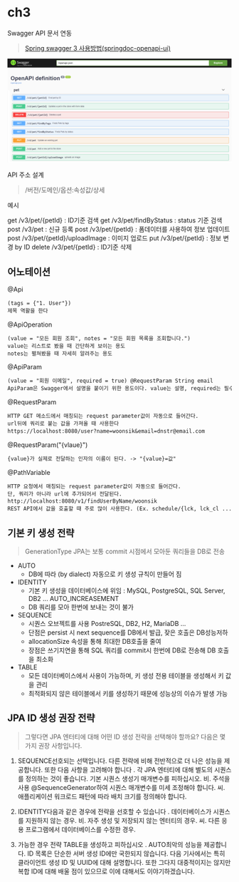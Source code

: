 # ch3

Swagger API 문서 연동

> [Spring swagger 3 사용방법(springdoc-openapi-ui)](https://wildeveloperetrain.tistory.com/156)

![Open Api pet](./resources/pets.png)

API 주소 설계

> /버전/도메인/옵션:속성값/상세

예시

get /v3/pet/{petId} : ID기준 검색
get /v3/pet/findByStatus : status 기준 검색
post /v3/pet : 신규 등록
post /v3/pet/{petId} : 폼데이터를 사용하여 정보 업데이트
post /v3/pet/{petId}/uploadImage : 이미지 업로드
put /v3/pet/{petId} : 정보 변경 by ID
delete /v3/pet/{petId} : ID기준 삭제

## 어노테이션

@Api

```txt
(tags = {"1. User"})
제목 역활을 한다
```

@ApiOperation

```txt
(value = "모든 회원 조회", notes = "모든 회원 목록을 조회합니다.")
value는 리스트로 봤을 때 간단하게 보이는 용도
notes는 펼쳐봤을 때 자세히 알려주는 용도
```

@ApiParam

```txt
(value = "회원 이메일", required = true) @RequestParam String email
ApiParam은 Swagger에서 설명을 붙이기 위한 용도이다. value는 설명, required는 필수값 설정 여부
```

@RequestParam

```txt
HTTP GET 메소드에서 매칭되는 request parameter값이 자동으로 들어간다.
url뒤에 쿼리로 붙는 값을 가져올 때 사용한다
https://localhost:8080/user?name=woonsik&email=dnstr@email.com
```

@RequestParam("{vlaue}")

```txt
{value}가 실제로 전달하는 인자의 이름이 된다. -> "{value}=값"
```

@PathVariable

```txt
HTTP 요청에서 매칭되는 request parameter값이 자동으로 들어간다.
단, 쿼리가 아니라 url에 추가되어서 전달된다.
http://localhost:8080/v1/findUserByName/woonsik
REST API에서 값을 호출할 때 주로 많이 사용한다. (Ex. schedule/{lck, lck_cl ...})
```

## 기본 키 생성 전략

> GenerationType
> JPA는 보통 commit 시점에서 모아둔 쿼리들을 DB로 전송

- AUTO
  - DB에 따라 (by dialect) 자동으로 키 생성 규칙이 만들어 짐
- IDENTITY
  - 기본 키 생성을 데이터베이스에 위임 : MySQL, PostgreSQL, SQL Server, DB2 ... AUTO_INCREASEMENT
  - DB 쿼리를 모아 한번에 보내는 것이 불가
- SEQUENCE
  - 시퀀스 오브젝트를 사용 PostreSQL, DB2, H2, MariaDB ...
  - 단점은 persist 시 next sequence를 DB에서 발급, 잦은 호출은 DB성능저하
  - allocationSize 속성을 통해 최대한 DB호출을 줄여
  - 장점은 쓰기지연을 통해 SQL 쿼리를 commit시 한번에 DB로 전송해 DB 호출을 최소화
- TABLE
  - 모든 데이터베이스에서 사용이 가능하며, 키 생성 전용 테이블을 생성해서 키 값을 관리
  - 최적화되지 않은 테이블에서 키를 생성하기 때문에 성능상의 이슈가 발생 가능

## JPA ID 생성 권장 전략

> 그렇다면 JPA 엔터티에 대해 어떤 ID 생성 전략을 선택해야 할까요? 다음은 몇 가지 권장 사항입니다.

1. SEQUENCE선호되는 선택입니다. 다른 전략에 비해 전반적으로 더 나은 성능을 제공합니다. 또한 다음 사항을 고려해야 합니다
   . 각 JPA 엔터티에 대해 별도의 시퀀스를 정의하는 것이 좋습니다. 기본 시퀀스 생성기 매개변수를 피하십시오.
   비. 주석을 사용 @SequenceGenerator하여 시퀀스 매개변수를 미세 조정해야 합니다.
   씨. 애플리케이션 워크로드 패턴에 따라 배치 크기를 정의해야 합니다.

2. IDENTITY다음과 같은 경우에 전략을 선호할 수 있습니다
   . 데이터베이스가 시퀀스를 지원하지 않는 경우.
   비. 자주 생성 및 저장되지 않는 엔터티의 경우.
   씨. 다른 응용 프로그램에서 데이터베이스를 수정한 경우.

3. 가능한 경우 전략 TABLE을 생성하고 피하십시오 . AUTO최악의 성능을 제공합니다.
   ID 목록은 단순한 서버 생성 ID에만 국한되지 않습니다. 다음 기사에서는 특히 클라이언트 생성 ID 및 UUID에 대해 설명합니다. 또한 그다지 대중적이지는 않지만 복합 ID에 대해 배울 점이 있으므로 이에 대해서도 이야기하겠습니다.
